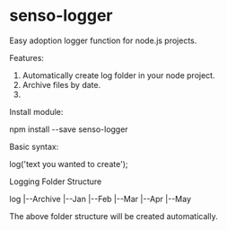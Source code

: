 # senso-logger
Easy adoption logger function for node.js projects. 

Features:
1. Automatically create log folder in your node project.
2. Archive files by date. 
3. 

Install module:
  
  npm install --save senso-logger

Basic syntax:

  log('text you wanted to create');


 Logging Folder Structure

 
 log
 |--Archive
        |--Jan
        |--Feb
        |--Mar 
 |--Apr
 |--May


The above folder structure will be created automatically. 